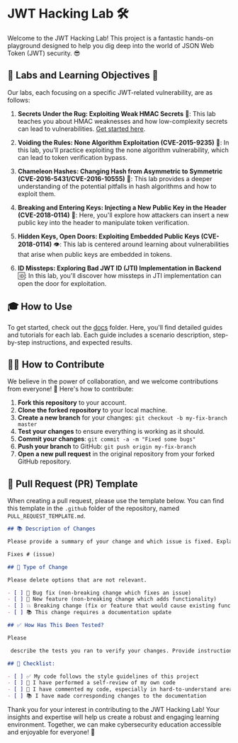# JWT Hacking Lab 🛠️

Welcome to the JWT Hacking Lab! This project is a fantastic hands-on playground designed to help you dig deep into the world of JSON Web Token (JWT) security. 😎

## 🚀 Labs and Learning Objectives 🎯

Our labs, each focusing on a specific JWT-related vulnerability, are as follows:

1. **Secrets Under the Rug: Exploiting Weak HMAC Secrets** 🤫: This lab teaches you about HMAC weaknesses and how low-complexity secrets can lead to vulnerabilities. [Get started here](https://github.com/mxcezl/JWT-SecLabs/tree/main/1-secrets-under-the-rug).

2. **Voiding the Rules: None Algorithm Exploitation (CVE-2015-9235)** 🚫: In this lab, you'll practice exploiting the none algorithm vulnerability, which can lead to token verification bypass.

3. **Chameleon Hashes: Changing Hash from Asymmetric to Symmetric (CVE-2016-5431/CVE-2016-10555)** 🔀: This lab provides a deeper understanding of the potential pitfalls in hash algorithms and how to exploit them.

4. **Breaking and Entering Keys: Injecting a New Public Key in the Header (CVE-2018-0114)** 🔑: Here, you'll explore how attackers can insert a new public key into the header to manipulate token verification.

5. **Hidden Keys, Open Doors: Exploiting Embedded Public Keys (CVE-2018-0114)** 👁️: This lab is centered around learning about vulnerabilities that arise when public keys are embedded in tokens.

6. **ID Missteps: Exploring Bad JWT ID (JTI) Implementation in Backend** 🆔: In this lab, you'll discover how missteps in JTI implementation can open the door for exploitation.

## 🎓 How to Use 

To get started, check out the [docs](https://github.com/mxcezl/JWT-SecLabs/tree/main/docs) folder. Here, you'll find detailed guides and tutorials for each lab. Each guide includes a scenario description, step-by-step instructions, and expected results. 

## 👩‍💻 How to Contribute

We believe in the power of collaboration, and we welcome contributions from everyone! 🤗 Here's how to contribute:

1. **Fork this repository** to your account.
2. **Clone the forked repository** to your local machine.
3. **Create a new branch** for your changes: `git checkout -b my-fix-branch master`
4. **Test your changes** to ensure everything is working as it should.
5. **Commit your changes**: `git commit -a -m "Fixed some bugs"`
6. **Push your branch** to GitHub: `git push origin my-fix-branch`
7. **Open a new pull request** in the original repository from your forked GitHub repository.

## 📝 Pull Request (PR) Template

When creating a pull request, please use the template below. You can find this template in the `.github` folder of the repository, named `PULL_REQUEST_TEMPLATE.md`.

```markdown
## 📚 Description of Changes

Please provide a summary of your change and which issue is fixed. Explain your motivation and context.

Fixes # (issue)

## 🎈 Type of Change

Please delete options that are not relevant.

- [ ] 🐛 Bug fix (non-breaking change which fixes an issue)
- [ ] 🌟 New feature (non-breaking change which adds functionality)
- [ ] 💥 Breaking change (fix or feature that would cause existing functionality to not work as expected)
- [ ] 📚 This change requires a documentation update

## ✅ How Has This Been Tested?

Please

 describe the tests you ran to verify your changes. Provide instructions so we can reproduce.

## 📝 Checklist:

- [ ] ✅ My code follows the style guidelines of this project
- [ ] 📖 I have performed a self-review of my own code
- [ ] 💬 I have commented my code, especially in hard-to-understand areas
- [ ] 📚 I have made corresponding changes to the documentation
```

Thank you for your interest in contributing to the JWT Hacking Lab! Your insights and expertise will help us create a robust and engaging learning environment. Together, we can make cybersecurity education accessible and enjoyable for everyone! 🎉